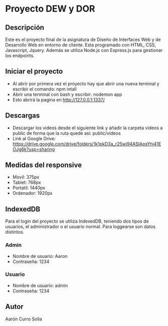 # Proyecto DEW y DOR

## Descripción

Este es el proyecto final de la asignatura de Diseño de Interfaces Web y de Desarrollo Web en entorno de cliente. Esta programado con HTML, CSS, Javascript, Jquery. Además se utiliza Node.js con Express.js para gestionar los endpoints.

## Iniciar el proyecto

- Al abrir por primera vez el proyecto hay que abrir una nueva terminal y escribir el comando: npm intall
- Abrir una terminal con bash y escribir: nodemon app
- Esto abrirá la pagina en http://127.0.0.1:1337/

## Descargas

- Descargar los videos desde el siguiente link y añadir la carpeta videos a public de forma que la ruta quede así: public/videos
- Link al Google Drive: https://drive.google.com/drive/folders/1k1pkD3a_r25wi94ASIApsYhj41EOJg6k?usp=sharing

## Medidas del responsive

- Movil: 375px
- Tablet: 768px
- Portatil: 1440px
- Ordenador: 1920px

## IndexedDB

Para el login del proyecto se utiliza IndexedDB, teniendo dos tipos de usuarios, el administrador o el usuario normal. Para loggearse son datos distintos.

### Admin
- Nombre de usuario: Aaron
- Contraseña: 1234

### Usuario
- Nombre de usuario: admin
- Contraseña: 1234

## Autor

Aarón Curro Solla
